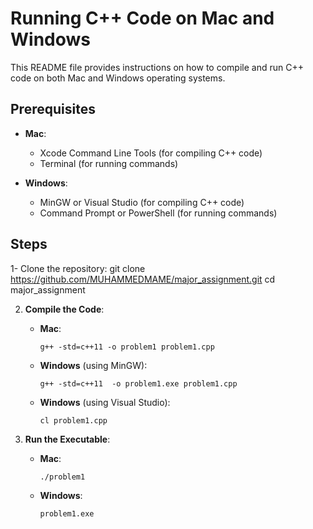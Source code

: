 # Running C++ Code on Mac and Windows

This README file provides instructions on how to compile and run C++ code on both Mac and Windows operating systems.

## Prerequisites

- **Mac**:
  - Xcode Command Line Tools (for compiling C++ code)
  - Terminal (for running commands)

- **Windows**:
  - MinGW or Visual Studio (for compiling C++ code)
  - Command Prompt or PowerShell (for running commands)

## Steps

1- Clone the repository:
git clone https://github.com/MUHAMMEDMAME/major_assignment.git
cd major_assignment

2. **Compile the Code**:
   - **Mac**:
     ```
     g++ -std=c++11 -o problem1 problem1.cpp
     ```
   - **Windows** (using MinGW):
     ```
     g++ -std=c++11  -o problem1.exe problem1.cpp
     ```
   - **Windows** (using Visual Studio):
     ```
     cl problem1.cpp
     ```

3. **Run the Executable**:
   - **Mac**:
     ```
     ./problem1
     ```
   - **Windows**:
     ```
     problem1.exe
     ```





  




